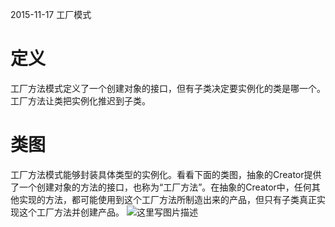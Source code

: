 2015-11-17 工厂模式

# 定义
工厂方法模式定义了一个创建对象的接口，但有子类决定要实例化的类是哪一个。工厂方法让类把实例化推迟到子类。
# 类图
工厂方法模式能够封装具体类型的实例化。看看下面的类图，抽象的Creator提供了一个创建对象的方法的接口，也称为“工厂方法”。在抽象的Creator中，任何其他实现的方法，都可能使用到这个工厂方法所制造出来的产品，但只有子类真正实现这个工厂方法并创建产品。
![这里写图片描述](http://img.blog.csdn.net/20151117230249374)